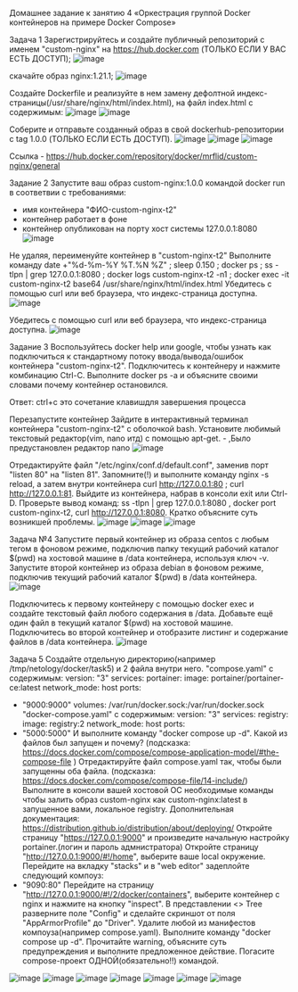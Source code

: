 Домашнее задание к занятию 4 «Оркестрация группой Docker контейнеров на примере Docker Compose»

Задача 1
Зарегистрируйтесь и создайте публичный репозиторий с именем "custom-nginx" на https://hub.docker.com (ТОЛЬКО ЕСЛИ У ВАС ЕСТЬ ДОСТУП);
![image](https://github.com/user-attachments/assets/e4e3928d-23fc-4494-9f2a-4bc0db5e9eea)
 
скачайте образ nginx:1.21.1;
![image](https://github.com/user-attachments/assets/066f767e-9f88-4949-8b57-567cc0f23220)

 
Создайте Dockerfile и реализуйте в нем замену дефолтной индекс-страницы(/usr/share/nginx/html/index.html), на файл index.html с содержимым:
![image](https://github.com/user-attachments/assets/7dc9a570-d0de-478a-969f-800b10b7b41d)
![image](https://github.com/user-attachments/assets/0fa3bb5e-b0fa-4909-84ac-ae02efb53faf)


Соберите и отправьте созданный образ в свой dockerhub-репозитории c tag 1.0.0 (ТОЛЬКО ЕСЛИ ЕСТЬ ДОСТУП).
![image](https://github.com/user-attachments/assets/d36a1167-10b8-47cb-8a92-faf6fc3201fa)
![image](https://github.com/user-attachments/assets/784025bf-f282-4648-b0b4-a2089d69b646)
![image](https://github.com/user-attachments/assets/56055556-30d0-4be1-87da-5541beca5313)

Ссылка - https://hub.docker.com/repository/docker/mrflid/custom-nginx/general


Задание 2
Запустите ваш образ custom-nginx:1.0.0 командой docker run в соответвии с требованиями:
- имя контейнера "ФИО-custom-nginx-t2"
- контейнер работает в фоне
- контейнер опубликован на порту хост системы 127.0.0.1:8080
![image](https://github.com/user-attachments/assets/ff3cc496-3432-4b81-9ab0-be75b19d408f)

Не удаляя, переименуйте контейнер в "custom-nginx-t2"
Выполните команду date +"%d-%m-%Y %T.%N %Z" ; sleep 0.150 ; docker ps ; ss -tlpn | grep 127.0.0.1:8080 ; docker logs custom-nginx-t2 -n1 ; docker exec -it custom-nginx-t2 base64 /usr/share/nginx/html/index.html
Убедитесь с помощью curl или веб браузера, что индекс-страница доступна.
![image](https://github.com/user-attachments/assets/b4313c63-f4e8-41d0-9817-2f0483fac573)

Убедитесь с помощью curl или веб браузера, что индекс-страница доступна.
![image](https://github.com/user-attachments/assets/e316838b-8889-45c9-8142-9287e64cfafc)


Задание 3
Воспользуйтесь docker help или google, чтобы узнать как подключиться к стандартному потоку ввода/вывода/ошибок контейнера "custom-nginx-t2".
Подключитесь к контейнеру и нажмите комбинацию Ctrl-C.
Выполните docker ps -a и объясните своими словами почему контейнер остановился. 

Ответ: ctrl+c это сочетание клавишдля завершения процесса

Перезапустите контейнер
Зайдите в интерактивный терминал контейнера "custom-nginx-t2" с оболочкой bash.
Установите любимый текстовый редактор(vim, nano итд) с помощью apt-get. - ,Было предустановлен редактор nano
![image](https://github.com/user-attachments/assets/4d0189ab-84dd-4939-9c11-7c23edb450c6)
 

Отредактируйте файл "/etc/nginx/conf.d/default.conf", заменив порт "listen 80" на "listen 81".
Запомните(!) и выполните команду nginx -s reload, а затем внутри контейнера curl http://127.0.0.1:80 ; curl http://127.0.0.1:81.
Выйдите из контейнера, набрав в консоли exit или Ctrl-D.
Проверьте вывод команд: ss -tlpn | grep 127.0.0.1:8080 , docker port custom-nginx-t2, curl http://127.0.0.1:8080. Кратко объясните суть возникшей проблемы.
![image](https://github.com/user-attachments/assets/83654032-7da1-44c8-9b7c-a1988c115882)
![image](https://github.com/user-attachments/assets/4d18ce67-24b0-4786-809e-d879479792ab)
![image](https://github.com/user-attachments/assets/ee0cf623-5f4b-4371-9d56-4bf9307d65ac)
 
Задача №4
Запустите первый контейнер из образа centos c любым тегом в фоновом режиме, подключив папку текущий рабочий каталог $(pwd) на хостовой машине в /data контейнера, используя ключ -v.
Запустите второй контейнер из образа debian в фоновом режиме, подключив текущий рабочий каталог $(pwd) в /data контейнера.
![image](https://github.com/user-attachments/assets/0ef69898-b389-47c6-88a4-e69b5fe52b8d)
 
Подключитесь к первому контейнеру с помощью docker exec и создайте текстовый файл любого содержания в /data.
Добавьте ещё один файл в текущий каталог $(pwd) на хостовой машине.
Подключитесь во второй контейнер и отобразите листинг и содержание файлов в /data контейнера.
![image](https://github.com/user-attachments/assets/91563238-7396-4b08-ac88-c12ebc8ba6e7)
 
Задача 5
Создайте отдельную директорию(например /tmp/netology/docker/task5) и 2 файла внутри него. "compose.yaml" с содержимым:
version: "3"
services:
portainer:
image: portainer/portainer-ce:latest
network_mode: host
ports:
- "9000:9000"
volumes:
/var/run/docker.sock:/var/run/docker.sock
"docker-compose.yaml" с содержимым:
version: "3"
services:
registry:
image: registry:2
network_mode: host
ports:
- "5000:5000"
И выполните команду "docker compose up -d". Какой из файлов был запущен и почему? (подсказка: https://docs.docker.com/compose/compose-application-model/#the-compose-file )
Отредактируйте файл compose.yaml так, чтобы были запущенны оба файла. (подсказка: https://docs.docker.com/compose/compose-file/14-include/)
Выполните в консоли вашей хостовой ОС необходимые команды чтобы залить образ custom-nginx как custom-nginx:latest в запущенное вами, локальное registry. Дополнительная документация: https://distribution.github.io/distribution/about/deploying/
Откройте страницу "https://127.0.0.1:9000" и произведите начальную настройку portainer.(логин и пароль адмнистратора)
Откройте страницу "http://127.0.0.1:9000/#!/home", выберите ваше local окружение. Перейдите на вкладку "stacks" и в "web editor" задеплойте следующий компоуз:
- "9090:80"
Перейдите на страницу "http://127.0.0.1:9000/#!/2/docker/containers", выберите контейнер с nginx и нажмите на кнопку "inspect". В представлении <> Tree разверните поле "Config" и сделайте скриншот от поля "AppArmorProfile" до "Driver".
Удалите любой из манифестов компоуза(например compose.yaml). Выполните команду "docker compose up -d". Прочитайте warning, объясните суть предупреждения и выполните предложенное действие. Погасите compose-проект ОДНОЙ(обязательно!!) командой.

 ![image](https://github.com/user-attachments/assets/6f522881-f2ea-49f5-a907-d16e30597e69)
![image](https://github.com/user-attachments/assets/3331e276-cac8-4389-afb6-4dfb6149e477)
![image](https://github.com/user-attachments/assets/1cd92385-5400-4985-b1f6-60ee455d6b98)
![image](https://github.com/user-attachments/assets/e1c3dbfd-5676-4a8d-8171-75e2f39e1529)
![image](https://github.com/user-attachments/assets/6e0b228f-a12a-49e9-bb7c-2da9332c8b65)
![image](https://github.com/user-attachments/assets/5173ee87-8dcc-4d04-9f48-caf948c20732)
![image](https://github.com/user-attachments/assets/443fb164-5b70-46b7-89c4-69c45dfbff14)


 

 

 

 

 

 

